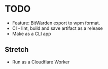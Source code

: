 # TODO

- Feature: BitWarden export to wpm format.
- CI - lint, build and save artifact as a release
- Make as a CLI app

## Stretch
- Run as a Cloudflare Worker